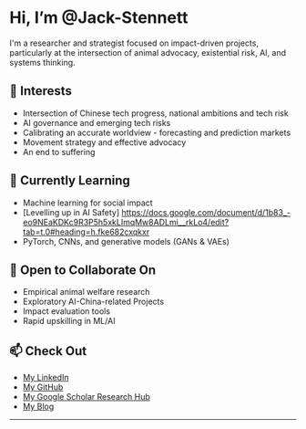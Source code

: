 # Hi, I’m @Jack-Stennett

I'm a researcher and strategist focused on impact-driven projects, particularly at the intersection of animal advocacy, existential risk, AI, and systems thinking.

## 👀 Interests

- Intersection of Chinese tech progress, national ambitions and tech risk
- AI governance and emerging tech risks
- Calibrating an accurate worldview - forecasting and prediction markets
- Movement strategy and effective advocacy  
- An end to suffering

## 🌱 Currently Learning

- Machine learning for social impact
- [Levelling up in AI Safety] https://docs.google.com/document/d/1b83_-eo9NEaKDKc9R3P5h5xkLImqMw8ADLmi__rkLo4/edit?tab=t.0#heading=h.fke682cxqkxr
- PyTorch, CNNs, and generative models (GANs & VAEs)

## 🤝 Open to Collaborate On

- Empirical animal welfare research
- Exploratory AI-China-related Projects
- Impact evaluation tools
- Rapid upskilling in ML/AI

## 📫 Check Out
- [My LinkedIn](https://www.linkedin.com/in/jack-stennett-821390138/)
- [My GitHub](https://github.com/Jack-Stennett/Jack-Stennett)
- [My Google Scholar Research Hub](https://scholar.google.com/citations?user=GATFTMcAAAAJ&hl=en&oi=ao)
- [My Blog](torchestogether.substack.com)

---
